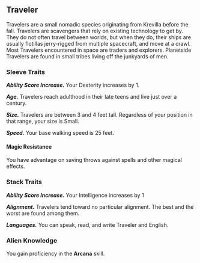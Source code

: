 ## Traveler

Travelers are a small nomadic species originating from Krevilla before the fall. Travelers are scavengers that rely on existing technology to get by. They do not often travel between worlds, but when they do, their ships are usually flotillas jerry-rigged from multiple spacecraft, and move at a crawl. Most Travelers encountered in space are traders and explorers. Planetside Travelers are found in small tribes living off the junkyards of men.

### Sleeve Traits

**_Ability Score Increase._** Your Dexterity increases by 1.

**_Age._** Travelers reach adulthood in their late teens and live just over a century.

**_Size._** Travelers are between 3 and 4 feet tall. Regardless of your position in that range, your size is Small.

**_Speed._** Your base walking speed is 25 feet.

#### Magic Resistance
You have advantage on saving throws against spells and other magical effects.

### Stack Traits

**_Ability Score Increase._** Your Intelligence increases by 1

**_Alignment._** Travelers tend toward no particular alignment. The best and the worst are found among them.

**_Languages._** You can speak, read, and write Traveler and English.

### Alien Knowledge
You gain proficiency in the **Arcana** skill.
